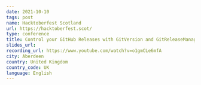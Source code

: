 ```yaml
---
date: 2021-10-10
tags: post
name: Hacktoberfest Scotland
url: https://hacktoberfest.scot/
type: conference
title: Control your GitHub Releases with GitVersion and GitReleaseManager
slides_url:
recording_url: https://www.youtube.com/watch?v=o1gmCLe6mfA
city: Aberdeen
country: United Kingdom
country_code: UK
language: English
---
```

